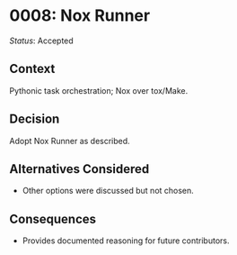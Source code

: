 # 0008: Nox Runner

*Status*: Accepted

## Context
Pythonic task orchestration; Nox over tox/Make.

## Decision
Adopt Nox Runner as described.

## Alternatives Considered
- Other options were discussed but not chosen.

## Consequences
- Provides documented reasoning for future contributors.

